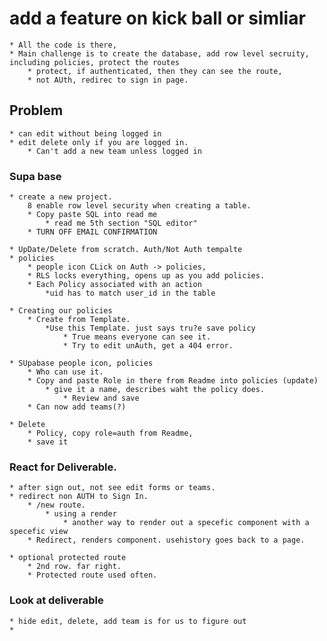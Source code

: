 # add a feature on kick ball or simliar

    * All the code is there,
    * Main challenge is to create the database, add row level secruity, including policies, protect the routes
        * protect, if authenticated, then they can see the route,
        * not AUth, redirec to sign in page.

## Problem

    * can edit without being logged in
    * edit delete only if you are logged in.
        * Can't add a new team unless logged in

### Supa base

    * create a new project.
        8 enable row level security when creating a table.
        * Copy paste SQL into read me
            * read me 5th section "SQL editor"
        * TURN OFF EMAIL CONFIRMATION

    * UpDate/Delete from scratch. Auth/Not Auth tempalte
    * policies
        * people icon CLick on Auth -> policies,
        * RLS locks everything, opens up as you add policies.
        * Each Policy associated with an action
            *uid has to match user_id in the table

    * Creating our policies
        * Create from Template.
            *Use this Template. just says tru?e save policy
                * True means everyone can see it.
                * Try to edit unAuth, get a 404 error.

    * SUpabase people icon, policies
        * Who can use it.
        * Copy and paste Role in there from Readme into policies (update)
            * give it a name, describes waht the policy does.
                * Review and save
        * Can now add teams(?)

    * Delete
        * Policy, copy role=auth from Readme,
        * save it

### React for Deliverable.

    * after sign out, not see edit forms or teams.
    * redirect non AUTH to Sign In.
        * /new route.
            * using a render
                * another way to render out a specefic component with a specefic view
        * Redirect, renders component. usehistory goes back to a page.

    * optional protected route
        * 2nd row. far right.
        * Protected route used often.

### Look at deliverable

    * hide edit, delete, add team is for us to figure out
    *
